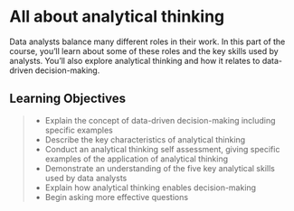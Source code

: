 # All about analytical thinking

Data analysts balance many different roles in their work. In this part of the course, you’ll learn about some of these roles and the key skills used by analysts. You’ll also explore analytical thinking and how it relates to data-driven decision-making.
## Learning Objectives
> * Explain the concept of data-driven decision-making including specific examples
> * Describe the key characteristics of analytical thinking
> * Conduct an analytical thinking self assessment, giving specific examples of the application of analytical thinking
> * Demonstrate an understanding of the five key analytical skills used by data analysts
> * Explain how analytical thinking enables decision-making
> * Begin asking more effective questions
